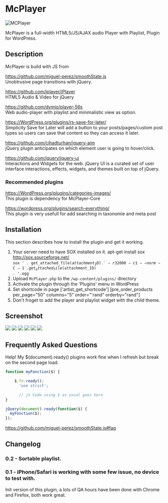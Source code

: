 # McPlayer</br>

<img style="max-width: 100%;" src="https://i.ibb.co/7Ygsf5K/maplyer456.jpg" alt="MCPlayer" />

McPlayer is a full-width HTML5/JS/AJAX audio Player with Playlist, Plugin for WordPress.</br>

## Description</br>

McPlayer is build with JS from</br>

https://github.com/miguel-perez/smoothState.js</br>
Unobtrusive page transitions with jQuery.</br>

https://github.com/jplayer/jPlayer</br>
HTML5 Audio & Video for jQuery</br>

https://github.com/dymio/player-56s</br>
Web audio-player with playlist and minimalistic view as option.</br>

https://WordPress.org/plugins/rs-save-for-later/</br>
Simplicity Save for Later will add a button to your posts/pages/custom post types so users can save that content so they can access it later.</br>

https://github.com/cihadturhan/jquery-aim</br>
jQuery plugin anticipates on which element user is going to hover/click.</br>

https://github.com/jquery/jquery-ui</br>
Interactions and Widgets for the web. jQuery UI is a curated set of user interface interactions, effects, widgets, and themes built on top of jQuery.</br>

### Recommended plugins
https://WordPress.org/plugins/categories-images/</br>
This plugin is dependency for McPlayer-Core</br>

https://wordpress.org/plugins/search-everything/</br>
This plugin is very usefull for add searching in taxonomie and meta post</br>

## Installation

This section describes how to install the plugin and get it working.

1. Your server need to have SOX installed on it. apt-get install sox http://sox.sourceforge.net/</br>
<code>sox ' . get_attached_file($attachment_ID) . ' -r 32000 -c 1 --norm -C -1 ' . get_attached_file($attachment_ID) . '.ogg</code>
2. Upload `McPlayer.php` to the `/wp-content/plugins/` directory
3. Activate the plugin through the 'Plugins' menu in WordPress
4. Set shortcode in page ['artist_get_shortcode'] [pre_order_products per_page="50" columns="5" order="'rand" orderby="rand"]
5. Don't froget to add the player and playlist widget with the child theme.

## Screenshot

<img style="max-width: 100%;" src="https://i.ibb.co/LvxW3Z5/mcplayer1.jpg" />

<img style="max-width: 100%;" src="https://i.ibb.co/tPNyMcN/mcplayer0.jpg" />

<img style="max-width: 100%;" src="https://i.ibb.co/YXZ5cvB/mcplayer2.jpg" />

<img style="max-width: 100%;" src="https://i.ibb.co/9G1DDFm/mcplayeradmin0.jpg" />

<img style="max-width: 100%;" src="https://i.ibb.co/rdL9T5S/mcplayeradmin1.jpg" />

<img style="max-width: 100%;" src="https://i.ibb.co/LJFCh3h/mcplayeradmin2.jpg" />

## Frequently Asked Questions

Help! My $(document).ready() plugins work fine when I refresh but break on the second page load.

```js
function myFonction($) {

    $.fn.ready();
      'use strict';

      // js Code using $ as usual goes here
}

jQuery(document).ready(function($) {
  myFonction($);
});
```

https://github.com/miguel-perez/smoothState.js#faq

## Changelog

### 0.2 - Sortable playlist.
### 0.1 - iPhone/Safari is working with some few issue, no device to test with.

Init version of this plugin, a lots of QA hours have been done with Chrome and Firefox, both work great.